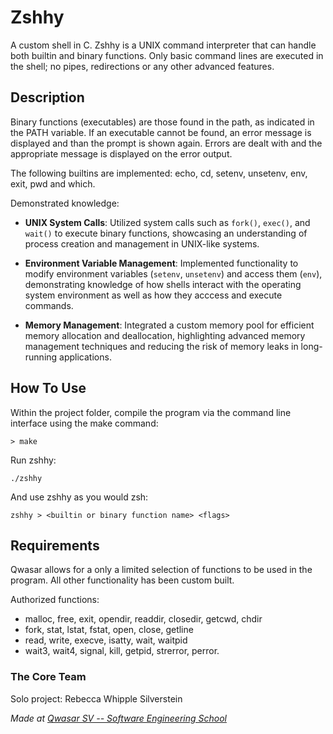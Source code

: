 # Zshhy
A custom shell in C. Zshhy is a UNIX command interpreter that can handle both builtin and binary functions. Only basic command lines are executed in the shell; no pipes, redirections or any other advanced features. 

## Description
Binary functions (executables) are those found in the path, as indicated in the PATH variable. If an executable cannot be found, an error message is displayed and than the prompt is shown again. Errors are dealt with and the appropriate message is displayed on the error output. 

The following builtins are implemented: echo, cd, setenv, unsetenv, env, exit, pwd and which.

Demonstrated knowledge:

- **UNIX System Calls**: Utilized system calls such as `fork()`, `exec()`, and `wait()` to execute binary functions, showcasing an understanding of process creation and management in UNIX-like systems.

- **Environment Variable Management**: Implemented functionality to modify environment variables (`setenv`, `unsetenv`) and access them (`env`), demonstrating knowledge of how shells interact with the operating system environment as well as how they acccess and execute commands.

- **Memory Management**: Integrated a custom memory pool for efficient memory allocation and deallocation, highlighting advanced memory management techniques and reducing the risk of memory leaks in long-running applications.


## How To Use
Within the project folder, compile the program via the command line interface using the make command:
```
> make
```
Run zshhy:
```
./zshhy
```
And use zshhy as you would zsh:
```
zshhy > <builtin or binary function name> <flags>
```

## Requirements
Qwasar allows for a only a limited selection of functions to be used in the program. All other functionality has been custom built.

Authorized functions:
* malloc, free, exit, opendir, readdir, closedir, getcwd, chdir
* fork, stat, lstat, fstat, open, close, getline
* read, write, execve, isatty, wait, waitpid
* wait3, wait4, signal, kill, getpid, strerror, perror.


### The Core Team
Solo project:
Rebecca Whipple Silverstein

<span><i>Made at <a href='https://qwasar.io'>Qwasar SV -- Software Engineering School</a></i></span>
